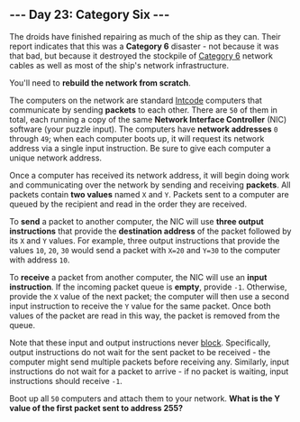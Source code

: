 ## --- Day 23: Category Six ---
The droids have finished repairing as much of the ship as they can. Their report<!--- If you don't at least exhale sharply through your nose after reading this joke, we probably can't be friends. --> indicates that this was a **Category 6** disaster - not because it was that bad, but because it destroyed the stockpile of [Category 6](https://en.wikipedia.org/wiki/Category_6_cable) network cables as well as most of the ship's network infrastructure.
 
You'll need to **rebuild the network from scratch**.
 
The computers on the network are standard [Intcode](9) computers that communicate by sending **packets** to each other. There are `50` of them in total, each running a copy of the same **Network Interface Controller** (NIC) software (your puzzle input). The computers have **network addresses** `0` through `49`; when each computer boots up, it will request its network address via a single input instruction. Be sure to give each computer a unique network address.
 
Once a computer has received its network address, it will begin doing work and communicating over the network by sending and receiving **packets**. All packets contain **two values** named `X` and `Y`. Packets sent to a computer are queued by the recipient and read in the order they are received.
 
To **send** a packet to another computer, the NIC will use **three output instructions** that provide the **destination address** of the packet followed by its `X` and `Y` values. For example, three output instructions that provide the values `10`, `20`, `30` would send a packet with `X=20` and `Y=30` to the computer with address `10`.
 
To **receive** a packet from another computer, the NIC will use an **input instruction**. If the incoming packet queue is **empty**, provide `-1`. Otherwise, provide the `X` value of the next packet; the computer will then use a second input instruction to receive the `Y` value for the same packet. Once both values of the packet are read in this way, the packet is removed from the queue.
 
Note that these input and output instructions never [block](https://en.wikipedia.org/wiki/Blocking_(computing)). Specifically, output instructions do not wait for the sent packet to be received - the computer might send multiple packets before receiving any. Similarly, input instructions do not wait for a packet to arrive - if no packet is waiting, input instructions should receive `-1`.
 
Boot up all `50` computers and attach them to your network. **What is the Y value of the first packet sent to address 255?**
 